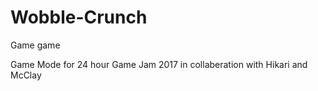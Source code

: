 # Wobble-Crunch
Game game 


Game Mode for 24 hour Game Jam 2017 in collaberation with Hikari and McClay
